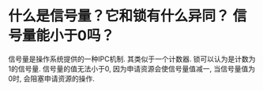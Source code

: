 # 什么是信号量？它和锁有什么异同？ 信号量能小于0吗？

信号量是操作系统提供的一种IPC机制. 其类似于一个计数器. 锁可以认为是计数为1的信号量. 信号量的值无法小于0, 因为申请资源会使信号量值减一, 当信号量值为0时, 会阻塞申请资源的操作.
